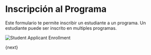 # Inscripción al Programa

Este formulario te permite inscribir un estudiante a un programa. Un estudiante puede ser inscrito en multiples programas.

<img class="screenshot" alt="Student Applicant Enrollment" src="/assets/erpnext_docs/assets/img/education/admission/program-enrollment.png">

{next}
